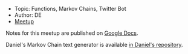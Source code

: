 * Topic: Functions, Markov Chains, Twitter Bot
* Author: DE
* [Meetup](http://www.meetup.com/LearnToCodeLA/events/225642680/)

Notes for this meetup are published on [Google Docs](https://docs.google.com/document/d/1LgH3aMbIYIoJZsGr5H_3eQMWO03IpS8tDmma4bHoY8o/edit).

Daniel's Markov Chain text generator is available [in Daniel's repository](https://github.com/belteshassar/PyHo/tree/markov).
